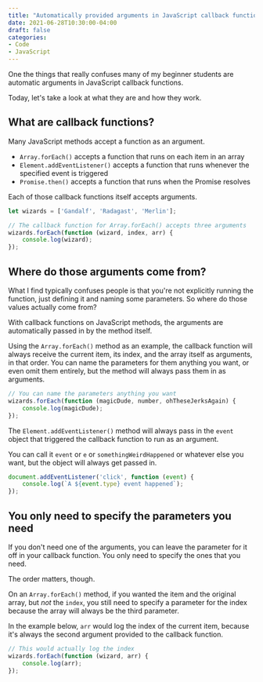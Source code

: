 ```yaml
---
title: "Automatically provided arguments in JavaScript callback functions"
date: 2021-06-28T10:30:00-04:00
draft: false
categories:
- Code
- JavaScript
---
```


One the things that really confuses many of my beginner students are automatic arguments in JavaScript callback functions.

Today, let's take a look at what they are and how they work.

## What are callback functions?

Many JavaScript methods accept a function as an argument.

- `Array.forEach()` accepts a function that runs on each item in an array
- `Element.addEventListener()` accepts a function that runs whenever the specified event is triggered
- `Promise.then()` accepts a function that runs when the Promise resolves

Each of those callback functions itself accepts arguments.

```js
let wizards = ['Gandalf', 'Radagast', 'Merlin'];

// The callback function for Array.forEach() accepts three arguments
wizards.forEach(function (wizard, index, arr) {
	console.log(wizard);
});
```

## Where do those arguments come from?

What I find typically confuses people is that you're not explicitly running the function, just defining it and naming some parameters. So where do those values actually come from?

With callback functions on JavaScript methods, the arguments are automatically passed in by the method itself.

Using the `Array.forEach()` method as an example, the callback function will always receive the current item, its index, and the array itself as arguments, in that order. You can name the parameters for them anything you want, or even omit them entirely, but the method will always pass them in as arguments.

```js
// You can name the parameters anything you want
wizards.forEach(function (magicDude, number, ohTheseJerksAgain) {
	console.log(magicDude);
});
```

The `Element.addEventListener()` method will always pass in the `event` object that triggered the callback function to run as an argument.

You can call it `event` or `e` or `somethingWeirdHappened` or whatever else you want, but the object will always get passed in.

```js
document.addEventListener('click', function (event) {
	console.log(`A ${event.type} event happened`);
});
```

## You only need to specify the parameters you need

If you don't need one of the arguments, you can leave the parameter for it off in your callback function. You only need to specify the ones that you need.

The order matters, though.

On an `Array.forEach()` method, if you wanted the item and the original array, but _not_ the `index`, you still need to specify a parameter for the index because the array will always be the third parameter.

In the example below, `arr` would log the index of the current item, because it's always the second argument provided to the callback function.

```js
// This would actually log the index
wizards.forEach(function (wizard, arr) {
	console.log(arr);
});
```